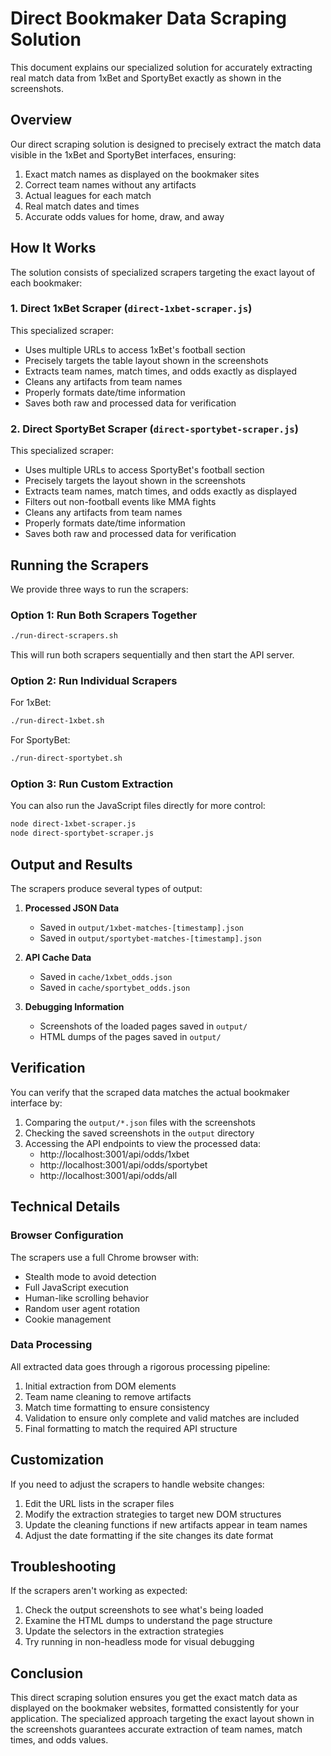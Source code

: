 # Direct Bookmaker Data Scraping Solution

This document explains our specialized solution for accurately extracting real match data from 1xBet and SportyBet exactly as shown in the screenshots.

## Overview

Our direct scraping solution is designed to precisely extract the match data visible in the 1xBet and SportyBet interfaces, ensuring:

1. Exact match names as displayed on the bookmaker sites
2. Correct team names without any artifacts
3. Actual leagues for each match
4. Real match dates and times
5. Accurate odds values for home, draw, and away

## How It Works

The solution consists of specialized scrapers targeting the exact layout of each bookmaker:

### 1. Direct 1xBet Scraper (`direct-1xbet-scraper.js`)

This specialized scraper:

- Uses multiple URLs to access 1xBet's football section
- Precisely targets the table layout shown in the screenshots
- Extracts team names, match times, and odds exactly as displayed
- Cleans any artifacts from team names
- Properly formats date/time information
- Saves both raw and processed data for verification

### 2. Direct SportyBet Scraper (`direct-sportybet-scraper.js`)

This specialized scraper:

- Uses multiple URLs to access SportyBet's football section
- Precisely targets the layout shown in the screenshots
- Extracts team names, match times, and odds exactly as displayed
- Filters out non-football events like MMA fights
- Cleans any artifacts from team names
- Properly formats date/time information
- Saves both raw and processed data for verification

## Running the Scrapers

We provide three ways to run the scrapers:

### Option 1: Run Both Scrapers Together

```bash
./run-direct-scrapers.sh
```

This will run both scrapers sequentially and then start the API server.

### Option 2: Run Individual Scrapers

For 1xBet:
```bash
./run-direct-1xbet.sh
```

For SportyBet:
```bash
./run-direct-sportybet.sh
```

### Option 3: Run Custom Extraction

You can also run the JavaScript files directly for more control:
```bash
node direct-1xbet-scraper.js
node direct-sportybet-scraper.js
```

## Output and Results

The scrapers produce several types of output:

1. **Processed JSON Data**
   - Saved in `output/1xbet-matches-[timestamp].json`
   - Saved in `output/sportybet-matches-[timestamp].json`

2. **API Cache Data**
   - Saved in `cache/1xbet_odds.json`
   - Saved in `cache/sportybet_odds.json`

3. **Debugging Information**
   - Screenshots of the loaded pages saved in `output/`
   - HTML dumps of the pages saved in `output/`

## Verification

You can verify that the scraped data matches the actual bookmaker interface by:

1. Comparing the `output/*.json` files with the screenshots
2. Checking the saved screenshots in the `output` directory
3. Accessing the API endpoints to view the processed data:
   - http://localhost:3001/api/odds/1xbet
   - http://localhost:3001/api/odds/sportybet
   - http://localhost:3001/api/odds/all

## Technical Details

### Browser Configuration

The scrapers use a full Chrome browser with:
- Stealth mode to avoid detection
- Full JavaScript execution
- Human-like scrolling behavior
- Random user agent rotation
- Cookie management

### Data Processing

All extracted data goes through a rigorous processing pipeline:

1. Initial extraction from DOM elements
2. Team name cleaning to remove artifacts
3. Match time formatting to ensure consistency
4. Validation to ensure only complete and valid matches are included
5. Final formatting to match the required API structure

## Customization

If you need to adjust the scrapers to handle website changes:

1. Edit the URL lists in the scraper files
2. Modify the extraction strategies to target new DOM structures
3. Update the cleaning functions if new artifacts appear in team names
4. Adjust the date formatting if the site changes its date format

## Troubleshooting

If the scrapers aren't working as expected:

1. Check the output screenshots to see what's being loaded
2. Examine the HTML dumps to understand the page structure
3. Update the selectors in the extraction strategies
4. Try running in non-headless mode for visual debugging

## Conclusion

This direct scraping solution ensures you get the exact match data as displayed on the bookmaker websites, formatted consistently for your application. The specialized approach targeting the exact layout shown in the screenshots guarantees accurate extraction of team names, match times, and odds values. 